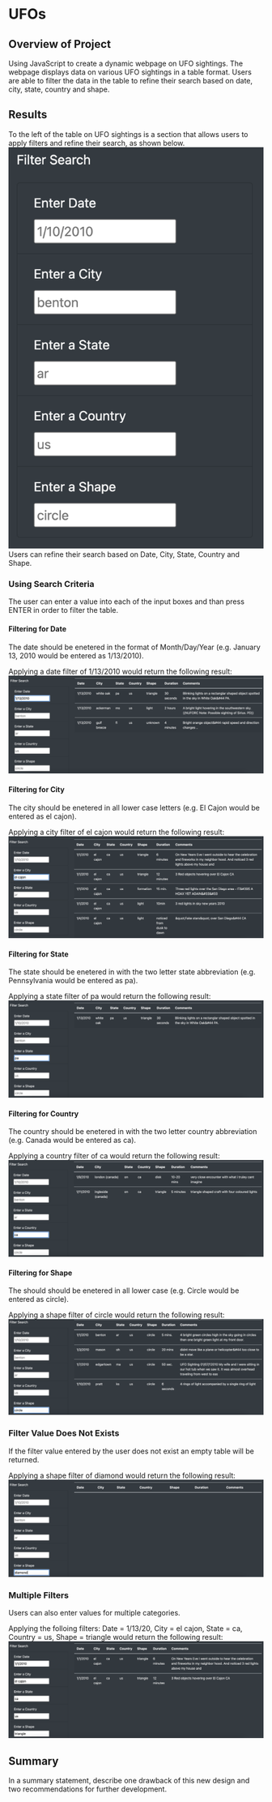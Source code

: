 # UFOs
## Overview of Project
Using JavaScript to create a dynamic webpage on UFO sightings. The webpage displays data on various UFO sightings in a table format. Users are able to filter the data in the table to refine their search based on date, city, state, country and shape. 

## Results
To the left of the table on UFO sightings is a section that allows users to apply filters and refine their search, as shown below.
![Filters](https://github.com/mdhugge/UFOs/blob/main/static/images/Filters.png)
Users can refine their search based on Date, City, State, Country and Shape.

### Using Search Criteria
The user can enter a value into each of the input boxes and than press ENTER in order to filter the table.

#### Filtering for Date
The date should be enetered in the format of Month/Day/Year (e.g. January 13, 2010 would be entered as 1/13/2010).

Applying a date filter of 1/13/2010 would return the following result:
![Date_Filter](https://github.com/mdhugge/UFOs/blob/main/static/images/Date_Filter.png)

#### Filtering for City
The city should be enetered in all lower case letters (e.g. El Cajon would be entered as el cajon).

Applying a city filter of el cajon would return the following result:
![City_Filter](https://github.com/mdhugge/UFOs/blob/main/static/images/City_Filter.png)

#### Filtering for State
The state should be enetered in with the two letter state abbreviation (e.g. Pennsylvania would be entered as pa).

Applying a state filter of pa would return the following result:
![State_Filter](https://github.com/mdhugge/UFOs/blob/main/static/images/State_Filter.png)

#### Filtering for Country
The country should be enetered in with the two letter country abbreviation (e.g. Canada would be entered as ca).

Applying a country filter of ca would return the following result:
![Country_Filter](https://github.com/mdhugge/UFOs/blob/main/static/images/Country_Filter.png)

#### Filtering for Shape
The should should be enetered in all lower case (e.g. Circle would be entered as circle).

Applying a shape filter of circle would return the following result:
![Shape_Filter](https://github.com/mdhugge/UFOs/blob/main/static/images/Shape_Filter.png)

### Filter Value Does Not Exists
If the filter value entered by the user does not exist an empty table will be returned. 

Applying a shape filter of diamond would return the following result:
![Diamond_Filter](https://github.com/mdhugge/UFOs/blob/main/static/images/Diamond_Filter.png)

### Multiple Filters
Users can also enter values for multiple categories.

Applying the folloing filters: Date = 1/13/20, City = el cajon, State = ca, Country = us, Shape = triangle would return the following result:
![All_Filter](https://github.com/mdhugge/UFOs/blob/main/static/images/All_Filter.png)
## Summary
In a summary statement, describe one drawback of this new design and two recommendations for further development.


